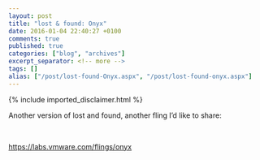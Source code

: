 ```yaml
---
layout: post
title: "lost & found: Onyx"
date: 2016-01-04 22:40:27 +0100
comments: true
published: true
categories: ["blog", "archives"]
excerpt_separator: <!-- more -->
tags: []
alias: ["/post/lost-found-Onyx.aspx", "/post/lost-found-onyx.aspx"]
---
```

<!-- more -->
{% include imported_disclaimer.html %}
<p>Another version of lost and found, another fling I’d like to share: </p> <p>&nbsp;</p> <p><a title="https://labs.vmware.com/flings/onyx" href="https://labs.vmware.com/flings/onyx">https://labs.vmware.com/flings/onyx</a></p>
